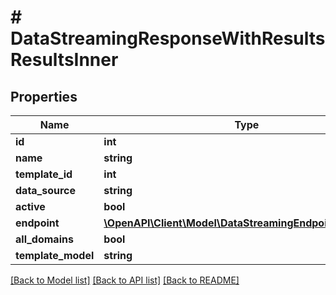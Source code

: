 # # DataStreamingResponseWithResultsResultsInner

## Properties

Name | Type | Description | Notes
------------ | ------------- | ------------- | -------------
**id** | **int** |  | [optional]
**name** | **string** |  | [optional]
**template_id** | **int** |  | [optional]
**data_source** | **string** |  | [optional]
**active** | **bool** |  | [optional]
**endpoint** | [**\OpenAPI\Client\Model\DataStreamingEndpointTypeKafka**](DataStreamingEndpointTypeKafka.md) |  | [optional]
**all_domains** | **bool** |  | [optional]
**template_model** | **string** |  | [optional]

[[Back to Model list]](../../README.md#models) [[Back to API list]](../../README.md#endpoints) [[Back to README]](../../README.md)
